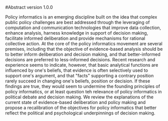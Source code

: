#Abstract
version 1.0.0

Policy informatics is an emerging discipline built on the idea that complex public policy challenges are best addressed through the leveraging of computation and communication technologies that improve data collection, enhance analysis, harness knowledge in support of decision making, facilitate informed deliberation and provide mechanisms for rational collective action. At the core of the policy informatics movement are several premises, including that the objective of evidence-based analysis should be to better inform deliberation and decision making, and that better-informed decisions are preferred to less-informed decisions. Recent research and experience seems to indicate, however, that basic analytical functions are influenced by one's beliefs, that evidence is often selectively used to support one's argument, and that "facts" supporting a contrary position rarely succeed in changing one's beliefs, position or decision. If these findings are true, they would seem to undermine the founding principles of policy informatics, or at least question teh relevance of policy informatics in political debate and decision making. We review the explanations of the current state of evidence-based deliberation and policy making and propose a recalibration of the objectives for policy informatics that better reflect the political and psychological underpinnings of decision making. 
